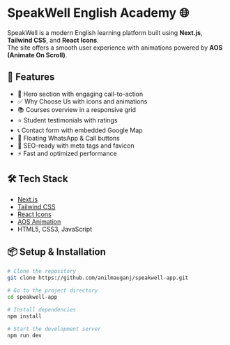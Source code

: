 # SpeakWell English Academy 🌐

SpeakWell is a modern English learning platform built using **Next.js**, **Tailwind CSS**, and **React Icons**.  
The site offers a smooth user experience with animations powered by **AOS (Animate On Scroll)**.

## 🚀 Features

- 💬 Hero section with engaging call-to-action
- ✅ Why Choose Us with icons and animations
- 📚 Courses overview in a responsive grid
- ⭐ Student testimonials with ratings
- 📞 Contact form with embedded Google Map
- 📲 Floating WhatsApp & Call buttons
- 🎨 SEO-ready with meta tags and favicon
- ⚡ Fast and optimized performance

## 🛠️ Tech Stack

- [Next.js](https://nextjs.org/)
- [Tailwind CSS](https://tailwindcss.com/)
- [React Icons](https://react-icons.github.io/react-icons/)
- [AOS Animation](https://michalsnik.github.io/aos/)
- HTML5, CSS3, JavaScript

## 📦 Setup & Installation

```bash
# Clone the repository
git clone https://github.com/anilmauganj/speakwell-app.git

# Go to the project directory
cd speakwell-app

# Install dependencies
npm install

# Start the development server
npm run dev
